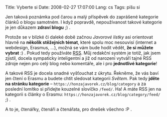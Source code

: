 Title: Vyberte si
Date: 2008-02-27 17:07:00
Lang: cs
Tags: píšu si

Jen taková poznámka pod čarou a malý příspěvek do zaprášené kategorie článků o blogu samotném. I když popravdě, nepoužívanost takové kategorie je jen důkazem **zdraví blogu** ;) .

Protože se v blízké či daleké době začnou *Javorové lístky* asi orientovat hlavně na **několik stěžejních témat**, které spolu moc nesouvisí (internet a webdesign, Erasmus, …), možná se vám bude hodit vědět, **že si můžete vybrat** :) . Pokud tedy používáte [RSS]({filename}2007-12-20_rss-2.md). Můj redakční systém je totiž, jak jsem zjistil, docela sympaticky inteligentní a již od narození vytváří tajné RSS zdroje nejen pro celý blog nebo komentáře, ale i pro **jednotlivé kategorie**!

A takové RSS je docela snadné vyšťouchat z úkrytu. Řekněme, že vás baví jen čtení o Erasmu a budete chtít sledovat kategorii *Světem*. Pak tedy **jděte na stránku kategorie** – `https://honzajavorek.cz/blog/category` a za poslední lomítko si přidejte kouzelné slovíčko `/feed/`. Ha! A máte RSS jen na kategorii s články o Erasmu: `https://honzajavorek.cz/blog/category/feed/` ;) .

A to je, čtenářky, čtenáři a čtenářata, pro dnešek všechno :P .
